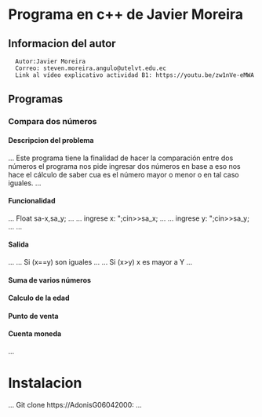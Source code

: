 # Programa en c++ de Javier Moreira
## Informacion del autor
      Autor:Javier Moreira
      Correo: steven.moreira.angulo@utelvt.edu.ec
      Link al vídeo explicativo actividad B1: https://youtu.be/zw1nVe-eMWA
## Programas
### Compara dos números 
#### Descripcion del problema 
...
Este programa tiene la finalidad de hacer la comparación entre dos números el programa nos pide ingresar dos números en base a eso nos hace el cálculo de saber cua es el número mayor o menor o en tal caso iguales. 
...
#### Funcionalidad 
...
Float sa-x,sa_y; 
...
...
ingrese x: ";cin>>sa_x;
...
...
ingrese y: ";cin>>sa_y;
...
...
#### Salida
...
...
Si (x==y) son iguales 
...
...
Si (x>y) x es mayor a Y
...
#### Suma de varios números
#### Calculo de la edad 
#### Punto de venta 
#### Cuenta moneda
...
# Instalacion
...
Git clone https://AdonisG06042000:
...
